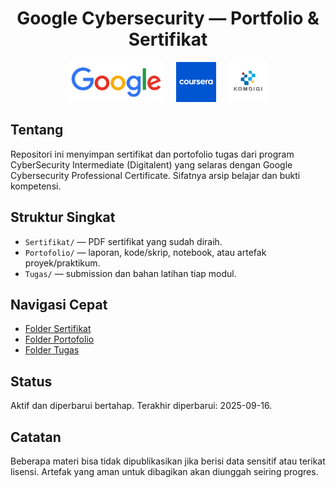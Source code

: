 

<h1 align="center">Google Cybersecurity — Portfolio & Sertifikat</h1>

<p align="center">
	<img src="./img/google.png" alt="Google" height="64" />
	&nbsp;&nbsp;&nbsp;
	<img src="./img/coursera.png" alt="Coursera" height="64" />
	&nbsp;&nbsp;&nbsp;
	<img src="./img/komdigi.jpg" alt="Kominfo Digitalent" height="64" />
</p>



## Tentang
Repositori ini menyimpan sertifikat dan portofolio tugas dari program CyberSecurity Intermediate (Digitalent) yang selaras dengan Google Cybersecurity Professional Certificate. Sifatnya arsip belajar dan bukti kompetensi.

## Struktur Singkat
- `Sertifikat/` — PDF sertifikat yang sudah diraih.
- `Portofolio/` — laporan, kode/skrip, notebook, atau artefak proyek/praktikum.
- `Tugas/` — submission dan bahan latihan tiap modul.

## Navigasi Cepat
- [Folder Sertifikat](./Sertifikat/)
- [Folder Portofolio](./Portofolio/)
- [Folder Tugas](./Tugas/)

## Status
Aktif dan diperbarui bertahap. Terakhir diperbarui: 2025-09-16.

## Catatan
Beberapa materi bisa tidak dipublikasikan jika berisi data sensitif atau terikat lisensi. Artefak yang aman untuk dibagikan akan diunggah seiring progres.
